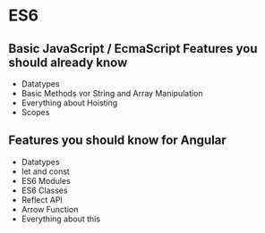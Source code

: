# ES6 

## Basic JavaScript / EcmaScript Features you should already know

- Datatypes
- Basic Methods vor String and Array Manipulation
- Everything about Hoisting
- Scopes

## Features you should know for Angular
- Datatypes
- let and const
- ES6 Modules
- ES6 Classes
- Reflect API
- Arrow Function
- Everything about this
